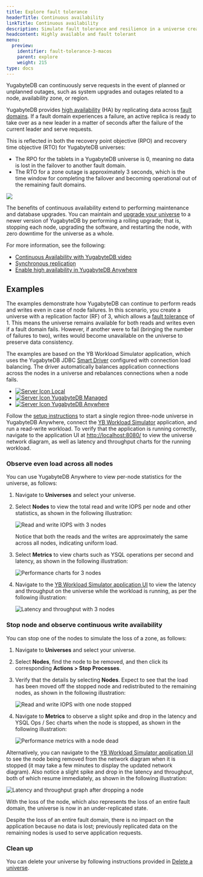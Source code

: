 ```yaml
---
title: Explore fault tolerance
headerTitle: Continuous availability
linkTitle: Continuous availability
description: Simulate fault tolerance and resilience in a universe created via YugabyteDB Anywhere.
headcontent: Highly available and fault tolerant
menu:
  preview:
    identifier: fault-tolerance-3-macos
    parent: explore
    weight: 215
type: docs
---
```


YugabyteDB can continuously serve requests in the event of planned or unplanned outages, such as system upgrades and outages related to a node, availability zone, or region.

YugabyteDB provides [high availability](../../../architecture/core-functions/high-availability/) (HA) by replicating data across [fault domains](../../../architecture/docdb-replication/replication/#fault-domains). If a fault domain experiences a failure, an active replica is ready to take over as a new leader in a matter of seconds after the failure of the current leader and serve requests.

This is reflected in both the recovery point objective (RPO) and recovery time objective (RTO) for YugabyteDB universes:

- The RPO for the tablets in a YugabyteDB universe is 0, meaning no data is lost in the failover to another fault domain.
- The RTO for a zone outage is approximately 3 seconds, which is the time window for completing the failover and becoming operational out of the remaining fault domains.

<img src="/images/architecture/replication/rpo-vs-rto-zone-outage.png"/>

The benefits of continuous availability extend to performing maintenance and database upgrades. You can maintain and [upgrade your universe](../../../manage/upgrade-deployment/) to a newer version of YugabyteDB by performing a rolling upgrade; that is, stopping each node, upgrading the software, and restarting the node, with zero downtime for the universe as a whole.

For more information, see the following:

- [Continuous Availability with YugabyteDB video](https://www.youtube.com/watch?v=4PpiOMcq-j8)
- [Synchronous replication](../../../architecture/docdb-replication/replication/)
- [Enable high availability in YugabyteDB Anywhere](../../../yugabyte-platform/manage-deployments/high-availability/)

## Examples

The examples demonstrate how YugabyteDB can continue to perform reads and writes even in case of node failures. In this scenario, you create a universe with a replication factor (RF) of 3, which allows a [fault tolerance](../../../architecture/docdb-replication/replication/#fault-tolerance) of 1. This means the universe remains available for both reads and writes even if a fault domain fails. However, if another were to fail (bringing the number of failures to two), writes would become unavailable on the universe to preserve data consistency.

The examples are based on the YB Workload Simulator application, which uses the YugabyteDB JDBC [Smart Driver](../../../drivers-orms/smart-drivers/) configured with connection load balancing. The driver automatically balances application connections across the nodes in a universe and rebalances connections when a node fails.

<ul class="nav nav-tabs-alt nav-tabs-yb">
  <li>
    <a href="../macos/" class="nav-link">
      <img src="/icons/database.svg" alt="Server Icon">
      Local
    </a>
  </li>
  <li>
    <a href="../continuous-ybm/" class="nav-link">
      <img src="/icons/cloud.svg" alt="Server Icon">
      YugabyteDB Managed
    </a>
  </li>
  <li>
    <a href="../continuous-yba/" class="nav-link active">
      <img src="/icons/server.svg" alt="Server Icon">
      YugabyteDB Anywhere
    </a>
  </li>
</ul>

Follow the [setup instructions](../../#set-up-yugabytedb-universe) to start a single region three-node universe in YugabyteDB Anywhere, connect the [YB Workload Simulator](../../#set-up-yb-workload-simulator) application, and run a read-write workload. To verify that the application is running correctly, navigate to the application UI at <http://localhost:8080/> to view the universe network diagram, as well as latency and throughput charts for the running workload.

### Observe even load across all nodes

You can use YugabyteDB Anywhere to view per-node statistics for the universe, as follows:

1. Navigate to **Universes** and select your universe.

1. Select **Nodes** to view the total read and write IOPS per node and other statistics, as shown in the following illustration:

    ![Read and write IOPS with 3 nodes](/images/ce/transactions_anywhere_observe1.png)

    Notice that both the reads and the writes are approximately the same across all nodes, indicating uniform load.

1. Select **Metrics** to view charts such as YSQL operations per second and latency, as shown in the following illustration:

    ![Performance charts for 3 nodes](/images/ce/transactions_anywhere_chart.png)

1. Navigate to the [YB Workload Simulator application UI](http://127.0.0.1:8080/) to view the latency and throughput on the universe while the workload is running, as per the following illustration:

    ![Latency and throughput with 3 nodes](/images/ce/simulation-graph-cloud.png)

### Stop node and observe continuous write availability

You can stop one of the nodes to simulate the loss of a zone, as follows:

1. Navigate to **Universes** and select your universe.

1. Select **Nodes**, find the node to be removed, and then click its corresponding **Actions > Stop Processes**.

1. Verify that the details by selecting **Nodes**. Expect to see that the load has been moved off the stopped node and redistributed to the remaining nodes, as shown in the following illustration:

    ![Read and write IOPS with one node stopped](/images/ce/stop-node-yba.png)

1. Navigate to **Metrics** to observe a slight spike and drop in the latency and YSQL Ops / Sec charts when the node is stopped, as shown in the following illustration:

    ![Performance metrics with a node dead](/images/ce/stop-node-chart-yba.png)

Alternatively, you can navigate to the [YB Workload Simulator application UI](http://127.0.0.1:8080/) to see the node being removed from the network diagram when it is stopped (it may take a few minutes to display the updated network diagram). Also notice a slight spike and drop in the latency and throughput, both of which resume immediately, as shown in the following illustration:

![Latency and throughput graph after dropping a node](/images/ce/fault-tolerance-latency-stoppednode.png)

With the loss of the node, which also represents the loss of an entire fault domain, the universe is now in an under-replicated state.

Despite the loss of an entire fault domain, there is no impact on the application because no data is lost; previously replicated data on the remaining nodes is used to serve application requests.

### Clean up

You can delete your universe by following instructions provided in [Delete a universe](../../../yugabyte-platform/manage-deployments/delete-universe/).
